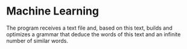# Machine Learning
The program receives a text file and, based on this text, builds and optimizes a grammar that deduce the words of this text and an infinite number of similar words.

